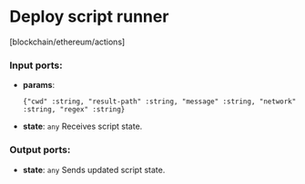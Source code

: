 # Deploy script runner

[blockchain/ethereum/actions]

### Input ports:

* __params__: 
    ```
    {"cwd" :string, "result-path" :string, "message" :string, "network" :string, "regex" :string}
    ```



* __state__: `any`
    Receives script state.



### Output ports:

* __state__: `any`
    Sends updated script state.



